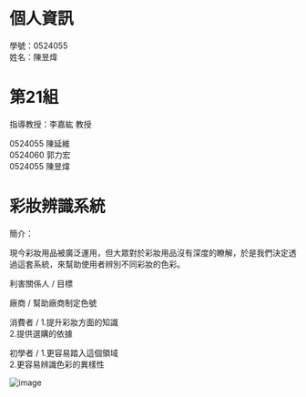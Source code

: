 # 個人資訊
學號：0524055 <br /> 姓名：陳昱煒

# 第21組 
指導教授：李嘉紘 教授

0524055  陳延維<br /> 0524060  郭力宏<br /> 0524055  陳昱煒
# 彩妝辨識系統

簡介：

現今彩妝用品被廣泛運用，但大眾對於彩妝用品沒有深度的瞭解，於是我們決定透過這套系統，來幫助使用者辨別不同彩妝的色彩。

利害關係人 / 目標

廠商  / 幫助廠商制定色號      
                                                
消費者 / 1.提升彩妝方面的知識<br />2.提供選購的依據

初學者 / 1.更容易踏入這個領域<br />2.更容易辨識色彩的異樣性
                                                 
![image]()
